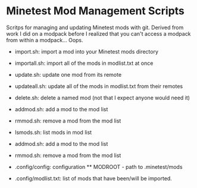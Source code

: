 # Minetest Mod Management Scripts
 
Scritps for managing and updating Minetest mods with git. Derived from work I did on a modpack before I realized that you can't access a modpack from within a modpack... Oops.

* import.sh: import a mod into your Minetest mods directory
* importall.sh: import all of the mods in modlist.txt at once
* update.sh: update one mod from its remote
* updateall.sh: update all of the mods in modlist.txt from their remotes
* delete.sh: delete a named mod (not that I expect anyone would need it)
* addmod.sh: add a mod to the mod list
* rmmod.sh: remove a mod from the mod list
* lsmods.sh: list mods in mod list
* addmod.sh: add a mod to the mod list
* rmmod.sh: remove a mod from the mod list


* .config/config: configuration
** MODROOT - path to .minetest/mods
* .config/modlist.txt: list of mods that have been/will be imported.
